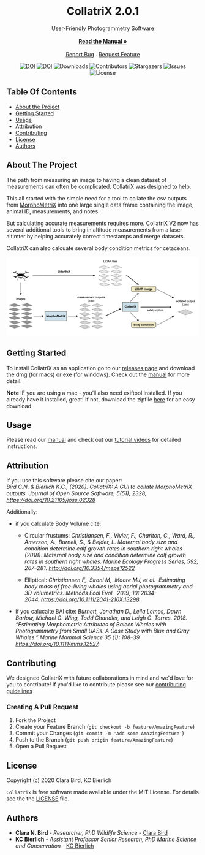 <h1 align="center">CollatriX 2.0.1</h1>


  <p align="center">
    User-Friendly Photogrammetry Software
    <br/>
    <br/>
    <a href="https://github.com/MMI-CODEX/CollatriX/blob/master/CollatriX_v2-0-1_manual.pdf"><strong>Read the Manual »</strong></a>
    <br/>
    <br/>
    <a href="https://github.com/MMI-CODEX/CollatriX/issues">Report Bug</a>
    .
    <a href="https://github.com/MMI-CODEX/CollatriX/issues">Request Feature</a>
  </p>
</p>
<div align="center">

[![DOI](https://joss.theoj.org/papers/10.21105/joss.02328/status.svg)](https://doi.org/10.21105/joss.02328)
 [![DOI](https://zenodo.org/badge/243385218.svg)](https://zenodo.org/badge/latestdoi/243385218)
![Downloads](https://img.shields.io/github/downloads/MMI-CODEX/CollatriX/total) 
![Contributors](https://img.shields.io/github/contributors/MMI-CODEX/CollatriX?color=dark-green) 
![Stargazers](https://img.shields.io/github/stars/MMI-CODEX/CollatriX?style=social) 
![Issues](https://img.shields.io/github/issues/MMI-CODEX/CollatriX) 
![License](https://img.shields.io/github/license/MMI-CODEX/CollatriX) 

</div>

## Table Of Contents

* [About the Project](#about-the-project)
* [Getting Started](#getting-started)
* [Usage](#usage)
* [Attribution](#attribution)
* [Contributing](#contributing)
* [License](#license)
* [Authors](#authors)

## About The Project
The path from measuring an image to having a clean dataset of measurements can often be complicated. CollatriX was designed to help.

This all started with the simple need for a tool to collate the csv outputs from [MorphoMetriX](https://github.com/MMI-CODEX/MorphoMetriX-V2)  into one large single data frame containing the image, animal ID, measurements, and notes.

But calculating accurate measurements requires more. CollatriX V2 now has several additional tools to bring in altitude measurements from a laser altimter by helping accurately correct timestamps and merge datasets.

CollatriX can also calcuate several body condition metrics for cetaceans.
 
![alt text](https://github.com/MMI-CODEX/CollatriX/blob/701dc27b8ee2c76bafa407235a2a3e94bc82cd38/CollatriX_Workflow.png)

## Getting Started
To install CollatriX as an application go to our [releases page](https://github.com/MMI-CODEX/CollatriX/releases) and download the dmg (for macs) or exe (for windows).
Check out the [manual](https://github.com/MMI-CODEX/CollatriX/blob/master/CollatriX_v2-0-1_manual.pdf) for more detail.

**Note** IF you are using a mac - you’ll also need exiftool installed. If you already have it installed, great! If not, download the zipfile [here](https://github.com/cbirdferrer/collatrix-OLD/blob/293d8e37f5a9c82b60726dcb8b4decbad4bb48dc/collatrix/install_exiftool_mac.zip) for an easy download 


## Usage
Please read our [manual](https://github.com/MMI-CODEX/CollatriX/blob/master/CollatriX_v2-0-1_manual.pdf) and check out our [tutorial videos](https://media.oregonstate.edu/playlist/dedicated/1_hm9cgwh4/1_v8r3wntu) for detailed instructions.

## Attribution
If you use this software please cite our paper:  
*Bird C.N. & Bierlich K.C., (2020). CollatriX: A GUI to collate MorphoMetriX outputs. Journal of Open Source Software, 5(51), 2328, https://doi.org/10.21105/joss.02328*

Additionally:
* if you calculate Body Volume cite:
  * Circular frustums: *Christiansen, F., Vivier, F., Charlton, C., Ward, R., Amerson, A., Burnell, S., & Bejder, L. Maternal body size and condition determine calf growth rates in southern right whales (2018). Maternal body size and condition determine calf growth rates in southern right whales. Marine Ecology Progress Series, 592, 267–281. http://doi.org/10.3354/meps12522*

  * Elliptical: *Christiansen F,  Sironi M,  Moore MJ, et al.  Estimating body mass of free-living whales using aerial photogrammetry and 3D volumetrics. Methods Ecol Evol.  2019; 10: 2034–2044. https://doi.org/10.1111/2041-210X.13298* 

* if you calucalte BAI cite: 
*Burnett, Jonathan D., Leila Lemos, Dawn Barlow, Michael G. Wing, Todd Chandler, and Leigh G. Torres. 2018. “Estimating Morphometric Attributes of Baleen Whales with Photogrammetry from Small UASs: A Case Study with Blue and Gray Whales.” Marine Mammal Science 35 (1): 108–39. https://doi.org/10.1111/mms.12527.*

## Contributing
We designed CollatriX with future collaborations in mind and we'd love for you to contribute! If you'd like to contribute please see our [contributing guidelines](https://github.com/MMI-CODEX/CollatriX/blob/701dc27b8ee2c76bafa407235a2a3e94bc82cd38/CONTRIBUTING.md)

### Creating A Pull Request

1. Fork the Project
2. Create your Feature Branch (`git checkout -b feature/AmazingFeature`)
3. Commit your Changes (`git commit -m 'Add some AmazingFeature'`)
4. Push to the Branch (`git push origin feature/AmazingFeature`)
5. Open a Pull Request

## License

Copyright (c) 2020 Clara Bird, KC Bierlich

`Collatrix` is free software made available under the MIT License. For details see the the [LICENSE](https://github.com/cbirdferrer/collatrix/blob/master/LICENSE) file.

## Authors

* **Clara N. Bird** - *Researcher, PhD Wildlife Science* - [Clara Bird](https://mmi.oregonstate.edu/people/clara-bird)
* **KC Bierlich** - *Assistant Professor Senior Research, PhD Marine Science and Conservation* - [KC Bierlich](https://mmi.oregonstate.edu/people/kevin-bierlich)
